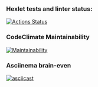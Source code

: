 ### Hexlet tests and linter status:
[![Actions Status](https://github.com/jcastiblancoc/python-project-140/actions/workflows/hexlet-check.yml/badge.svg)](https://github.com/jcastiblancoc/python-project-140/actions)

### CodeClimate Maintainability

[![Maintainability](https://api.codeclimate.com/v1/badges/bde5ee1cf37658b3700f/maintainability)](https://codeclimate.com/github/jcastiblancoc/python-project-140/maintainability)

### Asciinema brain-even

[![asciicast](https://asciinema.org/a/oJJj3FZjdAbyAvfTnIRvAmmn6.svg)](https://asciinema.org/a/oJJj3FZjdAbyAvfTnIRvAmmn6)
